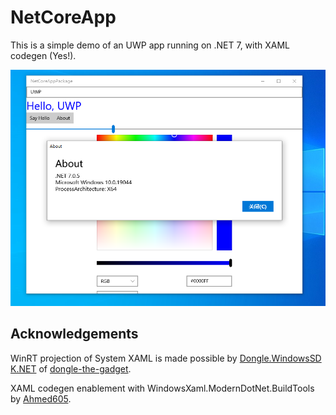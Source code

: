 # NetCoreApp

This is a simple demo of an UWP app running on .NET 7, with XAML codegen (Yes!).

![demo](Images/demo.png)

## Acknowledgements

WinRT projection of System XAML is made possible by [Dongle.WindowsSDK.NET](https://github.com/dongle-the-gadget/CsWinRTProjectionForWindows) of [dongle-the-gadget](https://github.com/dongle-the-gadget).

XAML codegen enablement with WindowsXaml.ModernDotNet.BuildTools by [Ahmed605](https://github.com/ahmed605).
